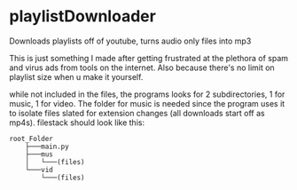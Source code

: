 # playlistDownloader
Downloads playlists off of youtube, turns audio only files into mp3

This is just something I made after getting frustrated at the plethora of spam and virus ads from tools on the internet.
Also because there's no limit on playlist size when u make it yourself.

while not included in the files, the programs looks for 2 subdirectories, 1 for music, 1 for video. The folder for music is needed since the program uses it to isolate files slated for extension changes (all downloads start off as mp4s).
filestack should look like this:

```
root_Folder
    ├───main.py
    ├───mus
    │   └───(files)
    └───vid
        └───(files)
```

